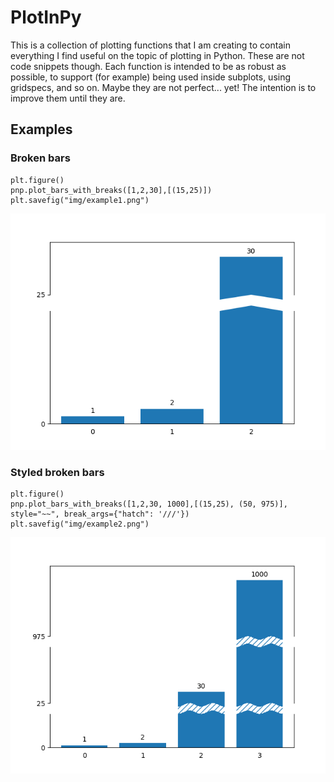 # PlotInPy

This is a collection of plotting functions that I am creating
to contain everything I find useful on the topic of plotting in Python.
These are not code snippets though.
Each function is intended to be as robust as possible,
to support (for example) being used inside subplots, using gridspecs,
and so on. Maybe they are not perfect... yet! The intention is
to improve them until they are.

## Examples

### Broken bars

    plt.figure()
    pnp.plot_bars_with_breaks([1,2,30],[(15,25)])
    plt.savefig("img/example1.png")

![Example 1](img/example1.png)

### Styled broken bars

    plt.figure()
    pnp.plot_bars_with_breaks([1,2,30, 1000],[(15,25), (50, 975)], style="~~", break_args={"hatch": '///'})
    plt.savefig("img/example2.png")

![Example 2](img/example2.png)
